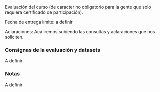 Evaluación del curso (de caracter no obligatorio para la gente que solo requiera certificado de participación).

Fecha de entrega límite: a definir

Aclaraciones: Acá iremos subiendo las consultas y aclaraciones que nos soliciten.

### Consignas de la evaluación y datasets

A definir

### Notas

A definir
